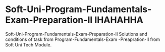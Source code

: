 # Soft-Uni-Program-Fundamentals-Exam-Preparation-II IHAHAHHA
 Soft-Uni-Program-Fundamentals-Exam-Preparation-II Solutions and conditions of task from Program-Fundamentals-Exam -Preapration-II from Soft Uni Tech Module.
